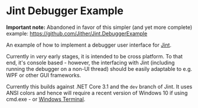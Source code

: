 Jint Debugger Example
=====================
__Important note:__ Abandoned in favor of this simpler (and yet more complete) example: https://github.com/Jither/Jint.DebuggerExample

An example of how to implement a debugger user interface for [Jint](https://github.com/sebastienros/Jint).

Currently in *very* early stages, it is intended to be cross platform. To that end, it's console based - however,
the interfacing with Jint (including running the debugger on a non-UI thread) should be easily adaptable to e.g.
WPF or other GUI frameworks.

Currently this builds against .NET Core 3.1 and the `dev` branch of Jint. It uses ANSI colors and hence will
require a recent version of Windows 10 if using cmd.exe - or [Windows Terminal](https://github.com/microsoft/terminal).
